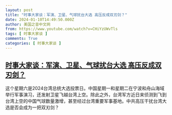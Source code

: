 ```yaml
---
layout: post
title: "时事大家谈：军演、卫星、气球扰台大选 高压反成双刃剑？"
date: 2024-01-10T14:49:50.000Z
author: 美国之音中文网
from: https://www.youtube.com/watch?v=CHiYzUWvTls
tags: [ 时事大家谈 ]
comments: True
categories: [ 时事大家谈 ]
---
```

<!--1704898190000-->
[时事大家谈：军演、卫星、气球扰台大选 高压反成双刃剑？](https://www.youtube.com/watch?v=CHiYzUWvTls)
------

<div>
这个星期六是2024台湾总统大选投票日。中国星期一和星期二在宁波和舟山海域举行军事演习，还发射卫星飞越台湾上空。除此之外，台湾军方近日来侦测到飞到台湾上空的中国气球数量激增，甚至经过台湾重要军事基地。中共高压干扰台湾大选是否会成为一把双刃剑？
</div>
